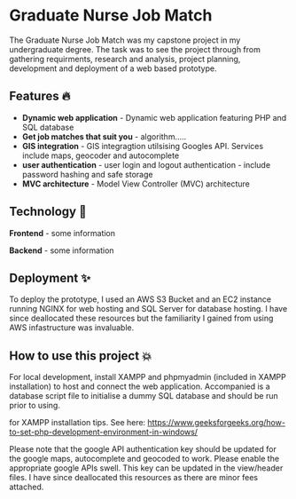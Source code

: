 

# Graduate Nurse Job Match
The Graduate Nurse Job Match was my capstone project in my undergraduate degree. The task was to see the project through from gathering requirments, research and analysis, project planning, development and deployment of a web based prototype.

## Features 🔥
- **Dynamic web application** - Dynamic web application featuring PHP and SQL database
- **Get job matches that suit you** - algorithm.....
- **GIS integration** - GIS integragtion utilsising Googles API. Services include maps, geocoder and autocomplete 
- **user authentication** - user login and logout authentication - include password hashing and safe storage
- **MVC architecture** - Model View Controller (MVC) architecture

## Technology 💫
**Frontend** - some information

**Backend** - some information

## Deployment ✨
To deploy the prototype, I used an AWS S3 Bucket and an EC2 instance running NGINX for web hosting and SQL Server for database hosting. I have since deallocated these resources but the familiarity I gained from using AWS infastructure was invaluable.

## How to use this project 💥
For local development, install XAMPP and phpmyadmin (included in XAMPP installation) to host and connect the web application. Accompanied is a database script file to initialise a dummy SQL database and should be run prior to using.

for XAMPP installation tips. See here:
https://www.geeksforgeeks.org/how-to-set-php-development-environment-in-windows/

Please note that the google API authentication key should be updated for the google maps, autocomplete and geocoded to work. Please enable the appropriate google APIs swell. This key can be updated in the view/header files. I have since deallocated this resources as there are minor fees attached.


